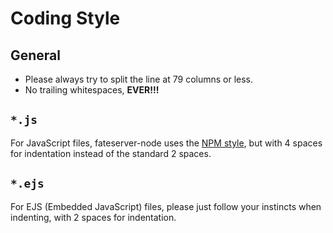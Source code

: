 Coding Style
============

General
-------

- Please always try to split the line at 79 columns or less.
- No trailing whitespaces, **EVER!!!**

`*.js`
------

For JavaScript files, fateserver-node uses the [NPM style][1], but with 4
spaces for indentation instead of the standard 2 spaces.

[1]: https://www.npmjs.org/doc/misc/npm-coding-style.html

`*.ejs`
-------

For EJS (Embedded JavaScript) files, please just follow your instincts when
indenting, with 2 spaces for indentation.
